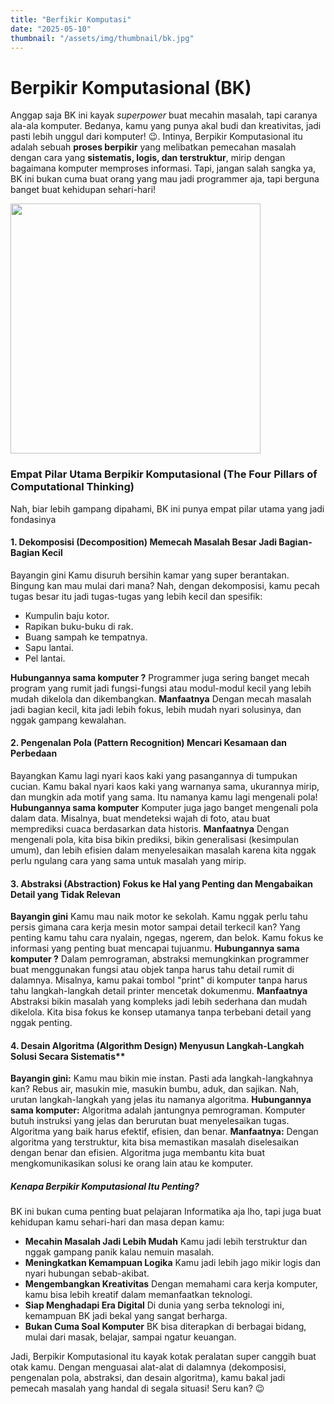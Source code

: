 ```yaml
---
title: "Berfikir Komputasi"
date: "2025-05-10"
thumbnail: "/assets/img/thumbnail/bk.jpg"
---
```


# Berpikir Komputasional (BK) <br>
Anggap saja BK ini kayak *superpower* buat mecahin masalah, tapi caranya ala-ala komputer. Bedanya, kamu yang punya akal budi dan kreativitas, jadi pasti lebih unggul dari komputer! 😉.
Intinya, Berpikir Komputasional itu adalah sebuah **proses berpikir** yang melibatkan pemecahan masalah dengan cara yang **sistematis, logis, dan terstruktur**, mirip dengan bagaimana komputer memproses informasi. Tapi, jangan salah sangka ya, BK ini bukan cuma buat orang yang mau jadi programmer aja, tapi berguna banget buat kehidupan sehari-hari!

<img src="https://dwblog-ecdf.kxcdn.com/wp-content/uploads/2022/07/computational-thinking-1024x576.jpg" height="400px" align="center"/>

### Empat Pilar Utama Berpikir Komputasional (The Four Pillars of Computational Thinking)

Nah, biar lebih gampang dipahami, BK ini punya empat pilar utama yang jadi fondasinya

#### 1.  **Dekomposisi (Decomposition) Memecah Masalah Besar Jadi Bagian-Bagian Kecil**
Bayangin gini Kamu disuruh bersihin kamar yang super berantakan. Bingung kan mau mulai dari mana? Nah, dengan dekomposisi, kamu pecah tugas besar itu jadi tugas-tugas yang lebih kecil dan spesifik:
* Kumpulin baju kotor.
* Rapikan buku-buku di rak.
* Buang sampah ke tempatnya.
* Sapu lantai.
* Pel lantai.

**Hubungannya sama komputer ?** Programmer juga sering banget mecah program yang rumit jadi fungsi-fungsi atau modul-modul kecil yang lebih mudah dikelola dan dikembangkan.
**Manfaatnya** Dengan mecah masalah jadi bagian kecil, kita jadi lebih fokus, lebih mudah nyari solusinya, dan nggak gampang kewalahan. 

#### 2.  **Pengenalan Pola (Pattern Recognition) Mencari Kesamaan dan Perbedaan**
Bayangkan Kamu lagi nyari kaos kaki yang pasangannya di tumpukan cucian. Kamu bakal nyari kaos kaki yang warnanya sama, ukurannya mirip, dan mungkin ada motif yang sama. Itu namanya kamu lagi mengenali pola!
**Hubungannya sama komputer** Komputer juga jago banget mengenali pola dalam data. Misalnya, buat mendeteksi wajah di foto, atau buat memprediksi cuaca berdasarkan data historis.
**Manfaatnya** Dengan mengenali pola, kita bisa bikin prediksi, bikin generalisasi (kesimpulan umum), dan lebih efisien dalam menyelesaikan masalah karena kita nggak perlu ngulang cara yang sama untuk masalah yang mirip.

#### 3.  Abstraksi (Abstraction) Fokus ke Hal yang Penting dan Mengabaikan Detail yang Tidak Relevan
**Bayangin gini** Kamu mau naik motor ke sekolah. Kamu nggak perlu tahu persis gimana cara kerja mesin motor sampai detail terkecil kan? Yang penting kamu tahu cara nyalain, ngegas, ngerem, dan belok. Kamu fokus ke informasi yang penting buat mencapai tujuanmu.
**Hubungannya sama komputer ?** Dalam pemrograman, abstraksi memungkinkan programmer buat menggunakan fungsi atau objek tanpa harus tahu detail rumit di dalamnya. Misalnya, kamu pakai tombol "print" di komputer tanpa harus tahu langkah-langkah detail printer mencetak dokumenmu.
**Manfaatnya** Abstraksi bikin masalah yang kompleks jadi lebih sederhana dan mudah dikelola. Kita bisa fokus ke konsep utamanya tanpa terbebani detail yang nggak penting.

#### 4.  Desain Algoritma (Algorithm Design) Menyusun Langkah-Langkah Solusi Secara Sistematis**

**Bayangin gini:** Kamu mau bikin mie instan. Pasti ada langkah-langkahnya kan? Rebus air, masukin mie, masukin bumbu, aduk, dan sajikan. Nah, urutan langkah-langkah yang jelas itu namanya algoritma.
**Hubungannya sama komputer:** Algoritma adalah jantungnya pemrograman. Komputer butuh instruksi yang jelas dan berurutan buat menyelesaikan tugas. Algoritma yang baik harus efektif, efisien, dan benar.
**Manfaatnya:** Dengan algoritma yang terstruktur, kita bisa memastikan masalah diselesaikan dengan benar dan efisien. Algoritma juga membantu kita buat mengkomunikasikan solusi ke orang lain atau ke komputer.

##### Kenapa Berpikir Komputasional Itu Penting?

BK ini bukan cuma penting buat pelajaran Informatika aja lho, tapi juga buat kehidupan kamu sehari-hari dan masa depan kamu:

* **Mecahin Masalah Jadi Lebih Mudah** Kamu jadi lebih terstruktur dan nggak gampang panik kalau nemuin masalah.
* **Meningkatkan Kemampuan Logika** Kamu jadi lebih jago mikir logis dan nyari hubungan sebab-akibat.
* **Mengembangkan Kreativitas** Dengan memahami cara kerja komputer, kamu bisa lebih kreatif dalam memanfaatkan teknologi.
* **Siap Menghadapi Era Digital** Di dunia yang serba teknologi ini, kemampuan BK jadi bekal yang sangat berharga.
* **Bukan Cuma Soal Komputer** BK bisa diterapkan di berbagai bidang, mulai dari masak, belajar, sampai ngatur keuangan.

Jadi, Berpikir Komputasional itu kayak kotak peralatan super canggih buat otak kamu. Dengan menguasai alat-alat di dalamnya (dekomposisi, pengenalan pola, abstraksi, dan desain algoritma), kamu bakal jadi pemecah masalah yang handal di segala situasi! Seru kan? 😉